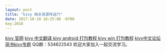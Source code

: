 ```yaml
---
layout: post
title: "kivy 相关资源传送门"
date: 2017-10-10 16:25:06 -0700
key:2018
---
```

[kivy 官网](https://kivy.org/#home)
[kivy 中文翻译 ](https://github.com/Kivy-CN/Kivy-CN)
[kivy android 打包教程 ](https://github.com/nkiiiiid/kivy-apk)
[kivy win 打包教程](https://github.com/nkiiiiid/kivy-exe)
[kivy中文论坛 ](http://kivy.club/forum.php)
[简书kivy专题](http://www.jianshu.com/c/f990f02e26d4)
QQ群：534622543
欢迎大家加入一起交流学习。